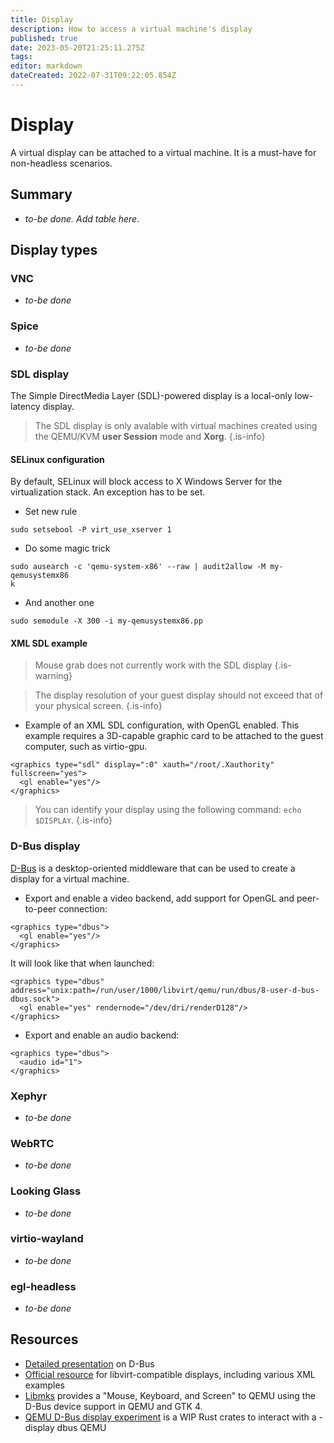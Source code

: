 ```yaml
---
title: Display
description: How to access a virtual machine's display
published: true
date: 2023-05-20T21:25:11.275Z
tags: 
editor: markdown
dateCreated: 2022-07-31T09:22:05.854Z
---
```


# Display

A virtual display can be attached to a virtual machine. It is a must-have for non-headless scenarios.

## Summary

* *to-be done. Add table here*.

## Display types

### VNC

* *to-be done*

### Spice

* *to-be done*

### SDL display

The Simple DirectMedia Layer (SDL)-powered display is a local-only low-latency display. 

> The SDL display is only avalable with virtual machines created using the QEMU/KVM **user Session** mode and **Xorg**.
{.is-info}

#### SELinux configuration

By default, SELinux will block access to X Windows Server for the virtualization stack. An exception has to be set.

* Set new rule

```
sudo setsebool -P virt_use_xserver 1
```

* Do some magic trick 

```
sudo ausearch -c 'qemu-system-x86' --raw | audit2allow -M my-qemusystemx86
k
```

* And another one

```
sudo semodule -X 300 -i my-qemusystemx86.pp
```

#### XML SDL example

> Mouse grab does not currently work with the SDL display
{.is-warning}

> The display resolution of your guest display should not exceed that of your physical screen.
{.is-info}

* Example of an XML SDL configuration, with OpenGL enabled. This example requires a 3D-capable graphic card to be attached to the guest computer, such as virtio-gpu.

```
<graphics type="sdl" display=":0" xauth="/root/.Xauthority" fullscreen="yes">
  <gl enable="yes"/>
</graphics>
```

> You can identify your display using the following command: `echo $DISPLAY`.
{.is-info}

### D-Bus display

[D-Bus](https://www.freedesktop.org/wiki/Software/dbus/) is a desktop-oriented middleware that can be used to create a display for a virtual machine.  

* Export and enable a video backend, add support for OpenGL and peer-to-peer connection:

```
<graphics type="dbus">
  <gl enable="yes"/>
</graphics>
```

It will look like that when launched: 

```
<graphics type="dbus" address="unix:path=/run/user/1000/libvirt/qemu/run/dbus/8-user-d-bus-dbus.sock">
  <gl enable="yes" rendernode="/dev/dri/renderD128"/>
</graphics>
```
* Export and enable an audio backend:

```
<graphics type="dbus">
  <audio id="1">
</graphics>
``` 

### Xephyr

* *to-be done*

### WebRTC

* *to-be done*

### Looking Glass

* *to-be done*

### virtio-wayland

* *to-be done*

### egl-headless

* *to-be done*

## Resources

* [Detailed presentation](https://bootlin.com/pub/conferences/2016/meetup/dbus/josserand-dbus-meetup.pdf) on D-Bus
* [Official resource](https://libvirt.org/formatdomain.html#graphical-framebuffers) for libvirt-compatible displays, including various XML examples
* [Libmks](https://gitlab.gnome.org/chergert/libmks) provides a "Mouse, Keyboard, and Screen" to QEMU using the D-Bus device support in QEMU and GTK 4. 
* [QEMU D-Bus display experiment](https://gitlab.com/marcandre.lureau/qemu-display/) is a WIP Rust crates to interact with a -display dbus QEMU

